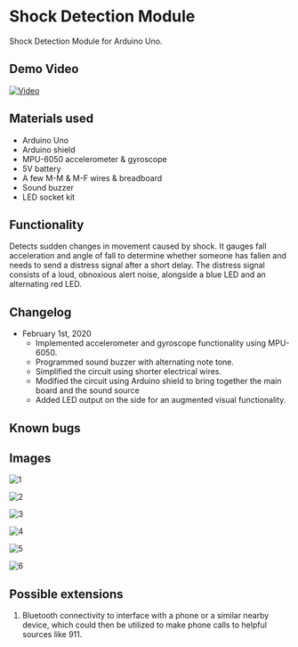 # Shock Detection Module
Shock Detection Module for Arduino Uno.

## Demo Video


[![Video](http://img.youtube.com/vi/MOOXCn93uBI/0.jpg)](http://www.youtube.com/watch?v=MOOXCn93uBI "Shock Detection Module")

## Materials used
* Arduino Uno
* Arduino shield
* MPU-6050 accelerometer & gyroscope
* 5V battery
* A few M-M & M-F wires & breadboard
* Sound buzzer
* LED socket kit

## Functionality
Detects sudden changes in movement caused by shock. It gauges fall acceleration and angle of fall to determine whether someone has fallen and needs to send a distress signal after a short delay. The distress signal consists of a loud, obnoxious alert noise, alongside a blue LED and an alternating red LED. 

## Changelog
* February 1st, 2020
  * Implemented accelerometer and gyroscope functionality using MPU-6050.
  * Programmed sound buzzer with alternating note tone.
  * Simplified the circuit using shorter electrical wires.
  * Modified the circuit using Arduino shield to bring together the main board and the sound source
  * Added LED output on the side for an augmented visual functionality.

## Known bugs

## Images
![1](images/1.jpg)

![2](images/2.jpg)

![3](images/3.jpg)

![4](images/4.jpg)

![5](images/5.jpg)

![6](images/6.png)

## Possible extensions
1. Bluetooth connectivity to interface with a phone or a similar nearby device, which could then be utilized to make phone calls to helpful sources like 911.
